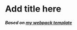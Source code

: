 # Add title here

##### Based on [my webpack template](https://github.com/ManuelGarciaF/webpack-template)
